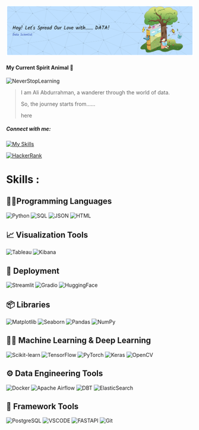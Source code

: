 ![BannerAli](img/Header2.png)

#### My Current Spirit Animal :penguin:

![NeverStopLearning](https://media3.giphy.com/media/v1.Y2lkPTc5MGI3NjExY251aGYzcmNscjNoM3Bjem9xenBjNXl6MmxsZTRyNmxoeDd5MWYzNSZlcD12MV9pbnRlcm5hbF9naWZfYnlfaWQmY3Q9Zw/E8xusSHsJGepz3UbtX/giphy.gif)

> I am Ali Abdurrahman, a wanderer through the world of data.
>
> So, the journey starts from......
>
> here



##### Connect with me:
[![My Skills](https://skillicons.dev/icons?i=linkedin)](https://www.linkedin.com/in/aliabdurrahman) 

[![HackerRank](https://img.shields.io/badge/HackerRank-2EC866?style=for-the-badge&logo=HackerRank&logoColor=white)](https://www.hackerrank.com/profile/aliabdurrahman81)


# Skills :

## 🧑‍💻Programming Languages  
![Python](https://img.shields.io/badge/Python-3776AB?style=for-the-badge&logo=python&logoColor=white)
![SQL](https://img.shields.io/badge/SQL-336791?style=for-the-badge&logo=postgresql&logoColor=white)
![JSON](https://img.shields.io/badge/json-5E5C5C?style=for-the-badge&logo=json&logoColor=white
)
![HTML](https://img.shields.io/badge/HTML5-E34F26?style=for-the-badge&logo=html5&logoColor=white)

## 📈 Visualization Tools  
![Tableau](https://img.shields.io/badge/Tableau-E97627?style=for-the-badge&logo=Tableau&logoColor=white)
![Kibana](https://img.shields.io/badge/Kibana-005571?style=for-the-badge&logo=Kibana&logoColor=white)

## 🔁 Deployment
![Streamlit](https://img.shields.io/badge/Streamlit-FF4B4B?style=for-the-badge&logo=Streamlit&logoColor=white)
![Gradio](https://img.shields.io/badge/Gradio-20B2AA?style=for-the-badge&logo=Gradio&logoColor=white)
![HuggingFace](https://img.shields.io/badge/HuggingFace-FFD21E?style=for-the-badge&logo=HuggingFace&logoColor=black)

## 📦 Libraries  

![Matplotlib](https://img.shields.io/badge/Matplotlib-11557C?style=for-the-badge&logo=plotly&logoColor=white)
![Seaborn](https://img.shields.io/badge/Seaborn-4ECDC4?style=for-the-badge&logoColor=white)
![Pandas](https://img.shields.io/badge/Pandas-150458?style=for-the-badge&logo=pandas&logoColor=white)
![NumPy](https://img.shields.io/badge/Numpy-777BB4?style=for-the-badge&logo=numpy&logoColor=white)

## 🧠🤖 Machine Learning & Deep Learning
![Scikit-learn](https://img.shields.io/badge/Scikit--Learn-F7931E?style=for-the-badge&logo=scikit-learn&logoColor=white)
![TensorFlow](https://img.shields.io/badge/TensorFlow-FF6F00?style=for-the-badge&logo=TensorFlow&logoColor=white)
![PyTorch](https://img.shields.io/badge/PyTorch-EE4C2C?style=for-the-badge&logo=PyTorch&logoColor=white)
![Keras](https://img.shields.io/badge/Keras-D00000?style=for-the-badge&logo=Keras&logoColor=white)
![OpenCV](https://img.shields.io/badge/OpenCV-27338e?style=for-the-badge&logo=OpenCV&logoColor=white)

## ⚙️ Data Engineering Tools
![Docker](https://img.shields.io/badge/Docker-2496ED?style=for-the-badge&logo=docker&logoColor=white)
![Apache Airflow](https://img.shields.io/badge/Apache%20Airflow-017CEE?style=for-the-badge&logo=Apache%20Airflow&logoColor=white)
![DBT](https://img.shields.io/badge/dbt-FF694B?style=for-the-badge&logo=dbt&logoColor=white
)
![ElasticSearch](    https://img.shields.io/badge/Elastic_Search-005571?style=for-the-badge&logo=elasticsearch&logoColor=white)

## 🧩 Framework Tools

![PostgreSQL](https://img.shields.io/badge/PostgreSQL-336791?style=for-the-badge&logo=PostgreSQL&logoColor=white)
![VSCODE](    https://img.shields.io/badge/VSCode-0078D4?style=for-the-badge&logo=visual%20studio%20code&logoColor=white)
![FASTAPI](https://img.shields.io/badge/fastapi-109989?style=for-the-badge&logo=FASTAPI&logoColor=white)
![Git](https://img.shields.io/badge/Git-F05032?style=for-the-badge&logo=git&logoColor=white)


